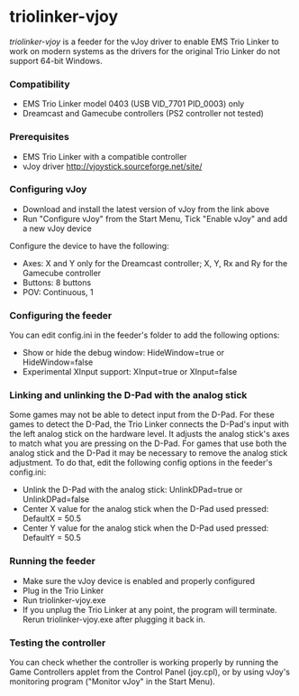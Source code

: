 # triolinker-vjoy

*triolinker-vjoy* is a feeder for the vJoy driver to enable EMS Trio Linker to work on modern systems as the drivers for the original Trio Linker do not support 64-bit Windows.

### Compatibility
- EMS Trio Linker model 0403 (USB VID_7701 PID_0003) only
- Dreamcast and Gamecube controllers (PS2 controller not tested)

### Prerequisites
- EMS Trio Linker with a compatible controller
- vJoy driver http://vjoystick.sourceforge.net/site/

### Configuring vJoy
- Download and install the latest version of vJoy from the link above
- Run "Configure vJoy" from the Start Menu, Tick "Enable vJoy" and add a new vJoy device

Configure the device to have the following:
- Axes: X and Y only for the Dreamcast controller; X, Y, Rx and Ry for the Gamecube controller
- Buttons: 8 buttons
- POV: Continuous, 1

### Configuring the feeder
You can edit config.ini in the feeder's folder to add the following options:
- Show or hide the debug window: HideWindow=true or HideWindow=false
- Experimental XInput support: XInput=true or XInput=false

### Linking and unlinking the D-Pad with the analog stick
Some games may not be able to detect input from the D-Pad. For these games to detect the D-Pad, the Trio Linker connects the D-Pad's input with the left analog stick on the hardware level. It adjusts the analog stick's axes to match what you are pressing on the D-Pad. For games that use both the analog stick and the D-Pad it may be necessary to remove the analog stick adjustment. To do that, edit the following config options in the feeder's config.ini:

- Unlink the D-Pad with the analog stick: UnlinkDPad=true or UnlinkDPad=false
- Center X value for the analog stick when the D-Pad used pressed: DefaultX = 50.5
- Center Y value for the analog stick when the D-Pad used pressed: DefaultY = 50.5

### Running the feeder
- Make sure the vJoy device is enabled and properly configured
- Plug in the Trio Linker
- Run triolinker-vjoy.exe
- If you unplug the Trio Linker at any point, the program will terminate. Rerun triolinker-vjoy.exe after plugging it back in.

### Testing the controller ###
You can check whether the controller is working properly by running the Game Controllers applet from the Control Panel (joy.cpl), or by using vJoy's monitoring program ("Monitor vJoy" in the Start Menu).